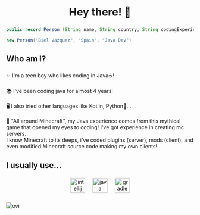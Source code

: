
<h1 align="center">Hey there! 👋</h1>

###

```java
public record Person (String name, String country, String codingExperience) {}

new Person("Biel Vazquez", "Spain", "Java Dev")
```

###

<h2 align="left">Who am I?</h2>

###

<p align="left">✨  I'm a teen boy who likes coding in Java☕!<br><br>📚  I've been coding java for almost 4 years!<br><br>🖥  I also tried other languages like Kotlin, Python🐍...<br><br>🎲  "All around Minecraft", my Java experience comes from this mythical game that opened my eyes to coding! I've got experience in creating mc servers.<br>I know Minecraft to its deeps, i've coded plugins (server), mods (client), and even modified Minecraft source code making my own clients!</p>

###

<h2 align="left">I usually use...</h2>

###

<div align="center">
  <img src="https://cdn.jsdelivr.net/gh/devicons/devicon/icons/intellij/intellij-original.svg" height="40" alt="intellij logo"  />
  <img width="12" />
  <img src="https://cdn.jsdelivr.net/gh/devicons/devicon/icons/java/java-original.svg" height="40" alt="java logo"  />
  <img width="12" />
  <img src="https://cdn.simpleicons.org/gradle/02303A" height="40" alt="gradle logo"  />
</div>

###

<img src="https://github-readme-stats.vercel.app/api/top-langs?username=devvazquez&show_icons=true&locale=en&layout=compact&theme=chartreuse-dark" alt="ovi" />

###

